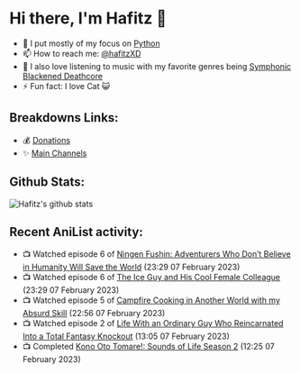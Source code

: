 # Hi there, I'm Hafitz 👋
- 🐍 I put mostly of my focus on [Python](https://python.org)
- 📫 How to reach me: [@hafitzXD](https://t.me/hafitzXD)
- 🎵 I also love listening to music with my favorite genres being [Symphonic Blackened Deathcore](https://youtu.be/qyYmS_iBcy4)
- ⚡ Fun fact: I love Cat 😺

## Breakdowns Links:
- 💰 [Donations](https://t.me/TheBreakdowns/2)
- ✨ [Main Channels](https://t.me/TheBreakdowns)

## Github Stats:
![Hafitz's github stats](https://github-readme-stats.vercel.app/api?username=breakdowns&show_icons=true&count_private=true&bg_color=00000000&text_color=777)

## Recent AniList activity:
<!-- ANILIST_ACTIVITY:start -->

-   📺 Watched episode 6 of [Ningen Fushin: Adventurers Who Don’t Believe in Humanity Will Save the World](https://anilist.co/anime/137909) (23:29 07 February 2023)
-   📺 Watched episode 6 of [The Ice Guy and His Cool Female Colleague](https://anilist.co/anime/151252) (23:29 07 February 2023)
-   📺 Watched episode 5 of [Campfire Cooking in Another World with my Absurd Skill](https://anilist.co/anime/156067) (22:56 07 February 2023)
-   📺 Watched episode 2 of [Life With an Ordinary Guy Who Reincarnated Into a Total Fantasy Knockout](https://anilist.co/anime/134252) (13:05 07 February 2023)
-   📺 Completed [Kono Oto Tomare!: Sounds of Life Season 2](https://anilist.co/anime/108891) (12:25 07 February 2023)

<!-- ANILIST_ACTIVITY:end -->
